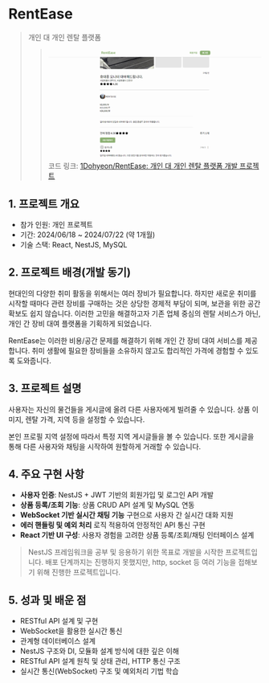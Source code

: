 # RentEase

> 개인 대 개인 렌탈 플랫폼
> > ![intro-img](https://github.com/1Dohyeon/RentEase/blob/main/imgs/intro-img.png?raw=true)
> 코드 링크: [1Dohyeon/RentEase: 개인 대 개인 렌탈 플랫폼 개발 프로젝트](https://github.com/1Dohyeon/RentEase)
## 1. 프로젝트 개요

-   참가 인원: 개인 프로젝트
-   기간: 2024/06/18 ~ 2024/07/22 (약 1개월)
-   기술 스택: React, NestJS, MySQL

## 2. 프로젝트 배경(개발 동기)

현대인의 다양한 취미 활동을 위해서는 여러 장비가 필요합니다. 하지만 새로운 취미를 시작할 때마다 관련 장비를 구매하는 것은 상당한 경제적 부담이 되며, 보관을 위한 공간 확보도 쉽지 않습니다. 이러한 고민을 해결하고자 기존 업체 중심의 렌탈 서비스가 아닌, 개인 간 장비 대여 플랫폼을 기획하게 되었습니다.

RentEase는 이러한 비용/공간 문제를 해결하기 위해 개인 간 장비 대여 서비스를 제공합니다. 취미 생활에 필요한 장비들을 소유하지 않고도 합리적인 가격에 경험할 수 있도록 도와줍니다.

## 3. 프로젝트 설명

사용자는 자신의 물건들을 게시글에 올려 다른 사용자에게 빌려줄 수 있습니다. 상품 이미지, 렌탈 가격, 지역 등을 설정할 수 있습니다.

본인 프로필 지역 설정에 따라서 특정 지역 게시글들을 볼 수 있습니다. 또한 게시글을 통해 다른 사용자와 채팅을 시작하여 원할하게 거래할 수 있습니다.

## 4. 주요 구현 사항

- **사용자 인증**: NestJS + JWT 기반의 회원가입 및 로그인 API 개발 
- **상품 등록/조회 기능**: 상품 CRUD API 설계 및 MySQL 연동 
- **WebSocket 기반 실시간 채팅 기능** 구현으로 사용자 간 실시간 대화 지원 
- **에러 핸들링 및 예외 처리** 로직 적용하여 안정적인 API 통신 구현 
- **React 기반 UI 구성**: 사용자 경험을 고려한 상품 등록/조회/채팅 인터페이스 설계

> NestJS 프레임워크을 공부 및 응용하기 위한 목표로 개발을 시작한 프로젝트입니다. 배포 단계까지는 진행하지 못했지만, http, socket 등 여러 기능을 접해보기 위해 진행한 프로젝트입니다.

## 5. 성과 및 배운 점

-  RESTful API 설계 및 구현
-  WebSocket을 활용한 실시간 통신
-  관계형 데이터베이스 설계
- NestJS 구조와 DI, 모듈화 설계 방식에 대한 깊은 이해 
- RESTful API 설계 원칙 및 상태 관리, HTTP 통신 구조 
- 실시간 통신(WebSocket) 구조 및 예외처리 기법 학습

